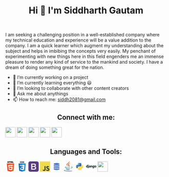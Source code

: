<h1 align ="center">Hi 👋 I'm Siddharth Gautam</h1>
<br>

I am seeking a challenging position in a well-established company where my technical education and experience will be a value addition to the company. I am a quick learner which augment my understanding about the subject and helps in imbibing the concepts very easily. My penchant of experimenting with new things here in this field engenders me an immense pleasure to render any kind of service to the mankind and society. I have a dream of doing something great for the nation.

<!--
**siddh2/siddh2** is a ✨ _special_ ✨ repository because its `README.md` (this file) appears on your GitHub profile.

Here are some ideas to get you started:
-->

- 🔭 I’m currently working on a project
- 🌱 I’m currently learning everything :smiley:
- 👯 I’m looking to collaborate with other content creators
- 💬 Ask me about anythings
- 📫 How to reach me: siddh2081@gmail.com


<h2 align ="center">Connect with me: </h2>
<img height="32" width ="32" src="https://simpleicons.org/icons/instagram.svg"/>
<img height="32" width ="32" src="https://simpleicons.org/icons/linkedin.svg"/>
<img height="32" width ="32" src="https://simpleicons.org/icons/twitter.svg"/>
<img height="32" width ="32" src="https://simpleicons.org/icons/gmail.svg"/>
<img height="32" width ="32" src="https://simpleicons.org/icons/youtube.svg"/>

<h2 align ="center">Languages and Tools: </h2>
<img height="32" width ="32" src="https://raw.githubusercontent.com/github/explore/80688e429a7d4ef2fca1e82350fe8e3517d3494d/topics/html/html.png"/>
<img height="32" width ="32" src="https://raw.githubusercontent.com/github/explore/80688e429a7d4ef2fca1e82350fe8e3517d3494d/topics/css/css.png"/>
<img height="32" width ="32" src="https://raw.githubusercontent.com/github/explore/80688e429a7d4ef2fca1e82350fe8e3517d3494d/topics/bootstrap/bootstrap.png"/>
<img height="32" width ="32" src="https://raw.githubusercontent.com/github/explore/80688e429a7d4ef2fca1e82350fe8e3517d3494d/topics/javascript/javascript.png"/>
<img height="32" width ="32" src="https://raw.githubusercontent.com/github/explore/80688e429a7d4ef2fca1e82350fe8e3517d3494d/topics/sql/sql.png"/>
<img height="32" width ="32" src="https://raw.githubusercontent.com/github/explore/80688e429a7d4ef2fca1e82350fe8e3517d3494d/topics/java/java.png"/>
<img height="32" width ="32" src="https://raw.githubusercontent.com/github/explore/80688e429a7d4ef2fca1e82350fe8e3517d3494d/topics/python/python.png"/>
<img height="32" width ="32" src="https://raw.githubusercontent.com/github/explore/80688e429a7d4ef2fca1e82350fe8e3517d3494d/topics/django/django.png"/>
<img height="32" width ="32" src="https://www.google.com/url?sa=i&url=https%3A%2F%2Fwww.pngfind.com%2Fmpng%2FbJwTxh_visual-studio-code-visual-studio-code-icon-png%2F&psig=AOvVaw2UWu_FX9DDthEsgLs7Ooxj&ust=1604756165863000&source=images&cd=vfe&ved=0CAIQjRxqFwoTCNi_5N6E7uwCFQAAAAAdAAAAABAI"/>





